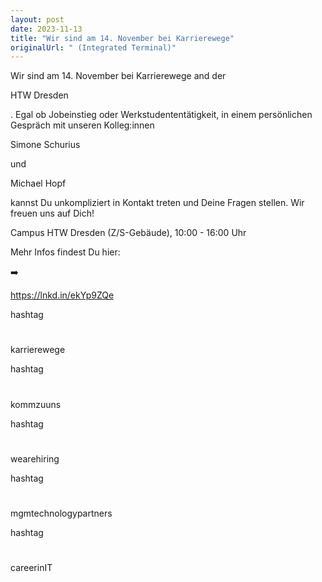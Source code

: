 ```yaml
---
layout: post
date: 2023-11-13
title: "Wir sind am 14. November bei Karrierewege"
originalUrl: " (Integrated Terminal)"
---
```


Wir sind am 14. November bei Karrierewege and der

HTW Dresden

. Egal ob Jobeinstieg oder Werkstudententätigkeit, in einem persönlichen Gespräch mit unseren Kolleg:innen

Simone Schurius

und

Michael Hopf

kannst Du unkompliziert in Kontakt treten und Deine Fragen stellen. Wir freuen uns auf Dich!

Campus HTW Dresden (Z/S-Gebäude), 10:00 - 16:00 Uhr

Mehr Infos findest Du hier:

➡️

https://lnkd.in/ekYp9ZQe

hashtag

#

karrierewege

hashtag

#

kommzuuns

hashtag

#

wearehiring

hashtag

#

mgmtechnologypartners

hashtag

#

careerinIT